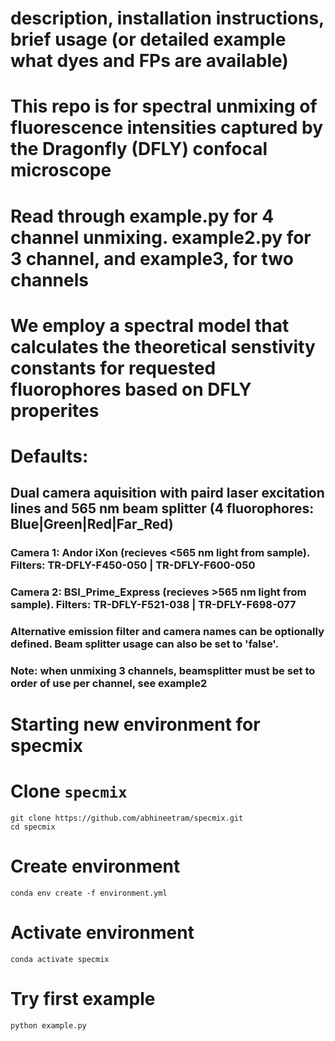 # description, installation instructions, brief usage (or detailed example what dyes and FPs are available)
# This repo is for spectral unmixing of fluorescence intensities captured by the Dragonfly (DFLY) confocal microscope
# Read through example.py for 4 channel unmixing. example2.py for 3 channel, and example3, for two channels
# We employ a spectral model that calculates the theoretical senstivity constants for requested fluorophores based on DFLY properites
# Defaults:
## Dual camera aquisition with paird laser excitation lines and 565 nm beam splitter (4 fluorophores: Blue|Green|Red|Far_Red)
###     Camera 1: Andor iXon (recieves <565 nm light from sample). Filters: TR-DFLY-F450-050 | TR-DFLY-F600-050
###     Camera 2: BSI_Prime_Express (recieves >565 nm light from sample). Filters: TR-DFLY-F521-038 | TR-DFLY-F698-077
###     Alternative emission filter and camera names can be optionally defined. Beam splitter usage can also be set to 'false'.
###         Note: when unmixing 3 channels, beamsplitter must be set to order of use per channel, see example2

# Starting new environment for specmix

# Clone `specmix`
```
git clone https://github.com/abhineetram/specmix.git
cd specmix
```

# Create environment
```
conda env create -f environment.yml
```

# Activate environment
```
conda activate specmix
```

# Try first example
```
python example.py
```
